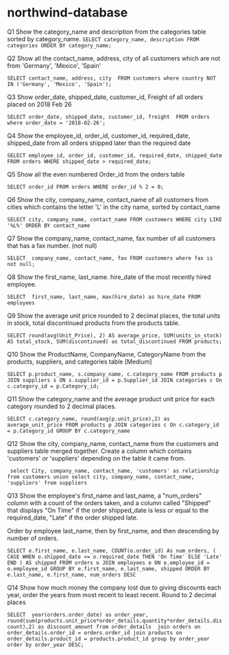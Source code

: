 # northwind-database
Q1 Show the category_name and description from the categories table sorted by category_name.
`SELECT category_name, description
FROM categories
ORDER BY category_name;`

Q2 Show all the contact_name, address, city of all customers which are not from 'Germany', 'Mexico', 'Spain'

`SELECT contact_name, address, city 
FROM customers
where country NOT IN ('Germany', 'Mexico', 'Spain');
`

Q3 Show order_date, shipped_date, customer_id, Freight of all orders placed on 2018 Feb 26

`SELECT order_date, shipped_date, customer_id, freight 
FROM orders
where order_date = '2018-02-26';`

Q4 Show the employee_id, order_id, customer_id, required_date, shipped_date from all orders shipped later than the required date

`SELECT employee_id, order_id, customer_id, required_date, shipped_date
FROM orders
WHERE shipped_date > required_date;`


Q5 Show all the even numbered Order_id from the orders table

`SELECT order_id
FROM orders
WHERE order_id % 2 = 0;`

Q6 Show the city, company_name, contact_name of all customers from cities which contains the letter 'L' in the city name, sorted by contact_name

`SELECT city, company_name, contact_name
FROM customers
WHERE city LIKE '%L%'
ORDER BY contact_name`

Q7 Show the company_name, contact_name, fax number of all customers that has a fax number. (not null)

`SELECT  company_name, contact_name, fax
FROM customers
where fax is not null;`

Q8 Show the first_name, last_name. hire_date of the most recently hired employee.

`SELECT  first_name, last_name, max(hire_date) as hire_date
FROM employees`

Q9 Show the average unit price rounded to 2 decimal places, the total units in stock, total discontinued products from the products table.

`SELECT round(avg(Unit_Price), 2) AS average_price,
SUM(units_in_stock) AS total_stock,
SUM(discontinued) as total_discontinued
FROM products;`

Q10 Show the ProductName, CompanyName, CategoryName from the products, suppliers, and categories table [Medium]

`SELECT p.product_name, s.company_name, c.category_name
FROM products p
JOIN suppliers s ON s.supplier_id = p.Supplier_id
JOIN categories c On c.category_id = p.Category_id;`

Q11 Show the category_name and the average product unit price for each category rounded to 2 decimal places.

`SELECT c.category_name, round(avg(p.unit_price),2) as average_unit_price
FROM products p
JOIN categories c On c.category_id = p.Category_id
GROUP BY c.category_name` 

Q12 Show the city, company_name, contact_name from the customers and suppliers table merged together.
Create a column which contains 'customers' or 'suppliers' depending on the table it came from.

` select City, company_name, contact_name, 'customers' as relationship 
from customers
union
select city, company_name, contact_name, 'suppliers'
from suppliers`

Q13 Show the employee's first_name and last_name, a "num_orders" column with a count of the orders taken, and a column called "Shipped" that displays "On Time" if the order shipped_date is less or equal to the required_date, "Late" if the order shipped late.

Order by employee last_name, then by first_name, and then descending by number of orders.

`SELECT
  e.first_name,
  e.last_name,
  COUNT(o.order_id) As num_orders,
  (
    CASE
      WHEN o.shipped_date <= o.required_date THEN 'On Time'
      ELSE 'Late'
    END
  ) AS shipped
FROM orders o
  JOIN employees e ON e.employee_id = o.employee_id
GROUP BY
  e.first_name,
  e.last_name,
  shipped
ORDER BY
  e.last_name,
  e.first_name,
  num_orders DESC`

Q14 Show how much money the company lost due to giving discounts each year, order the years from most recent to least recent. Round to 2 decimal places

`SELECT 
 year(orders.order_date) as order_year,
 round(sum(products.unit_price*order_details.quantity*order_details.discount),2) as discount_amount
from order_details 
join orders on order_details.order_id = orders.order_id
join products on order_details.product_id = products.product_id
group by order_year
order by order_year DESC;`



